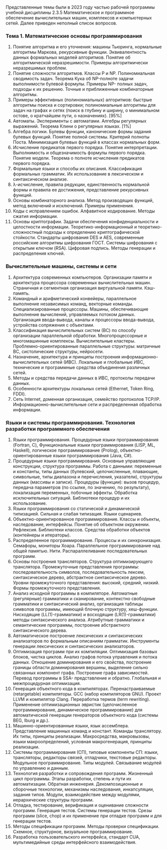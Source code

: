Представленные темы были в 2023 году частью рабочей программы учебной дисциплины 2.3.5 Математическое и программное обеспечение вычислительных машин, комплексов и компьютерных сетей. Далее приведен неполный список вопросов.
### Тема 1. Математические основы программирования
1.  Понятие алгоритма и его уточнения: машины Тьюринга, нормальные алгоритмы Маркова, рекурсивные функции. Эквивалентность данных формальных моделей алгоритмов. Понятие об алгоритмической неразрешимости. Примеры алгоритмически неразрешимых проблем.
2. Понятие сложности алгоритмов. Классы P и NP. Полиномиальная сводимость задач. Теорема Кука об NP-полноте задачи выполнимости булевой формулы. Примеры NP- полных задач, подходы к их решению. Точные и приближенные комбинаторные алгоритмы.
3. Примеры эффективных (полиномиальных) алгоритмов: быстрые алгоритмы поиска и сортировки; полиномиальные алгоритмы для задач на графах и сетях (поиск в глубину и ширину, о минимальном остове, о кратчайшем пути, о назначениях). \[95%\]
4.  Автоматы. Эксперименты с автоматами. Алгебры регулярных выражений. Теорема Клини о регулярных языках. \[1%\]
5. Алгебра логики. Булевы функции, канонические формы задания булевых функций. Понятие полной системы. Критерий полноты Поста. Минимизация булевых функций в классах нормальных форм.
6.  Исчисление предикатов первого порядка. Понятие интерпретации. Выполнимость и общезначимость формулы первого порядка. Понятие модели. Теорема о полноте исчисления предикатов первого порядка.
7. Формальные языки и способы их описания. Классификация формальных грамматик. Их использование в лексическом и синтаксическом анализе.
8.  λ-исчисление, правила редукции, единственность нормальной формы и правила ее достижения, представление рекурсивных функций.
9.  Основы комбинаторного анализа. Метод производящих функций, метод включений и исключений. Примеры применения.
10.  Коды с исправлением ошибок. Алфавитное кодирование. Методы сжатия информации.
11.  Основы криптографии. Задачи обеспечения конфиденциальности и целостности информации. Теоретико-информационный и теоретико-сложностный подходы к определению криптографической стойкости. Стандарты шифрования DES и AES, современные российские алгоритмы шифрования ГОСТ. Системы шифрования с открытым ключом (RSA). Цифровая подпись. Методы генерации и распределения ключей.

### Вычислительные машины, системы и сети
1. Архитектура современных компьютеров. Организации памяти и архитектура процессора современных вычислительных машин. Cтраничная и сегментная организация виртуальной памяти. Кэш-память.
2. Командный и арифметический конвейеры, параллельное выполнение независимых команд, векторные команды. Специализированные процессоры. Машины, обеспечивающие выполнение вычислений, управляемых потоком данных. Организация ввода-вывода, каналы и процессоры ввода-вывода, устройства сопряжения с объектами.
3. Классификация вычислительных систем (ВС) по способу организации параллельной обработки. Многопроцессорные и многомашинные комплексы. Вычислительные кластеры. Проблемно-ориентированные параллельные структуры: матричные ВС, систолические структуры, нейросети.
4. Назначение, архитектура и принципы построения информационно-вычислительных сетей (ИВС). Локальные и глобальные ИВС, технические и программные средства объединения различных сетей.
5.  Методы и средства передачи данных в ИВС, протоколы передачи данных.
6. Особенности архитектуры локальных сетей (Ethernet, Token Ring, FDDI).
7. Сеть Internet, доменная организация, семейство протоколов TCP/IP. Информационно-вычислительные сети и распределенная обработка информации.

### Языки и системы программирования. Технология разработки программного обеспечения
1. Языки программирования. Процедурные языки программирования (Fortran, C), Функциональные языки программирования (LISP, ML, Haskell), логическое программирование (Prolog), объектно-ориентированные языки программирования (Java, C#).
2. Процедурные языки программирования. Основные управляющие конструкции, структура программы. Работа с данными: переменные и константы, типы данных (булевский, целочисленные, плавающие, символьные, типы диапазона и перечисления, указатели), структуры данных (массивы и записи). Процедуры (функции): вызов процедур, передача параметров (по ссылке, по значению, по результату), локализация переменных, побочные эффекты. Обработка исключительных ситуаций. Библиотеки процедур и их использование.
3.  Языки программирования со статической и динамической типизацией. Сильная и слабая типизация. Языки сценариев.
4. Объектно-ориентированное программирование. Классы и объекты, наследование, интерфейсы. Понятие об объектном окружении. Рефлексия. Библиотеки классов. Средства обработки объектов (контейнеры и итераторы).
5.  Распределенное программирование. Процессы и их синхронизация. Семафоры, мониторы Хоара. Параллельное программирование над общей памятью. Нити. Распараллеливание последовательных программ.
6. Основы построения трансляторов. Структура оптимизирующего транслятора. Промежуточные представления программы: последовательность символов, последовательность лексем, синтаксическое дерево, абстрактное синтаксическое дерево. Уровни промежуточного представления: высокий, средний, низкий. Формы промежуточного представления.
7. Анализ исходной программы в компиляторе. Автоматные (регулярные) грамматики и сканирование, контекстно свободные грамматики и синтаксический анализ, организация таблицы символов программы, имеющей блочную структуру, хеш-функции. Нисходящие (LL(1)-грамматики) и восходящие (LR(1)-грамматики) методы синтаксического анализа. Атрибутные грамматики и семантические программы, построение абстрактного синтаксического дерева.
8. Автоматическое построение лексических и синтаксических анализаторов по формальным описаниям грамматик. Инструменты генерации лексических и синтаксических анализаторов.
9. Оптимизация программ при их компиляции. Оптимизация базовых блоков, чистка циклов. Анализ графов потока управления и потока данных. Отношение доминирования и его свойства, построение границы области доминирования вершины, выделение сильно связанных компонент графа. Построение графа зависимостей. Перевод программы в SSA- представление и обратно. Глобальная и межпроцедурная оптимизация.
10. Генерация объектного кода в компиляторах. Перенастраиваемые (retargetable) компиляторы. GCC (набор компиляторов GNU). Проект LLVM и компилятор Clang. Переработка термов (term rewriting). Применение оптимизационных эвристик (целочисленное  программирование, динамическое программирование) для автоматической генерации генераторов объектного кода (системы BEG, Iburg и др.).
11. Машинно-ориентированные языки, язык ассемблера. Представление машинных команд и констант. Команды транслятору. Их типы, принципы реализации. Макросредства, макровызовы, языки макроопределений, условная макрогенерация, принципы реализации.
12. Системы программирования (СП), типовые компоненты СП: языки, трансляторы, редакторы связей, отладчики, текстовые редакторы. Модульное программирование. Типы модулей. Связывание модулей по управлению и данным.
13. Технология разработки и сопровождения программ. Жизненный цикл программы. Этапы разработки, степень и пути их автоматизации. Обратная инженерия. Декомпозиционные и сборочные технологии, механизмы наследования, инкапсуляции, задания типов. Модули, взаимодействие между модулями, иерархические структуры программ.
14. Отладка, тестирование, верификация и оценивание сложности программ. Генерация тестов. Системы генерации тестов. Срезы программ (slice, chop) и их применение при отладке программ и для генерации тестов.
15. Методы спецификации программ. Методы проверки спецификации. Схемное, структурное, визуальное программирование.
16. Разработка пользовательского интерфейса, стандарт CUA, мультимедийные среды интерфейсного взаимодействия.